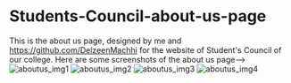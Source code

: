 # Students-Council-about-us-page
This is the about us page, designed by me and https://github.com/DelzeenMachhi for the website of Student's Council of our college.
Here are some screenshots of the about us page-->
![aboutus_img1](https://user-images.githubusercontent.com/65499431/118153326-6671d500-b433-11eb-857d-ecc60bf0cc19.PNG)
![aboutus_img2](https://user-images.githubusercontent.com/65499431/118153452-8bfede80-b433-11eb-8422-35683923c932.PNG)
![aboutus_img3](https://user-images.githubusercontent.com/65499431/118153466-8f926580-b433-11eb-9322-5d02986990a3.PNG)
![aboutus_img4](https://user-images.githubusercontent.com/65499431/118153478-915c2900-b433-11eb-8be2-f539d236becc.PNG)

